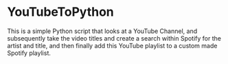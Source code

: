 # YouTubeToPython

This is a simple Python script that looks at a YouTube Channel,
and subsequently take the video titles and create a
search within Spotify for the artist and title, and then finally add this
YouTube playlist to a custom made Spotify playlist.
